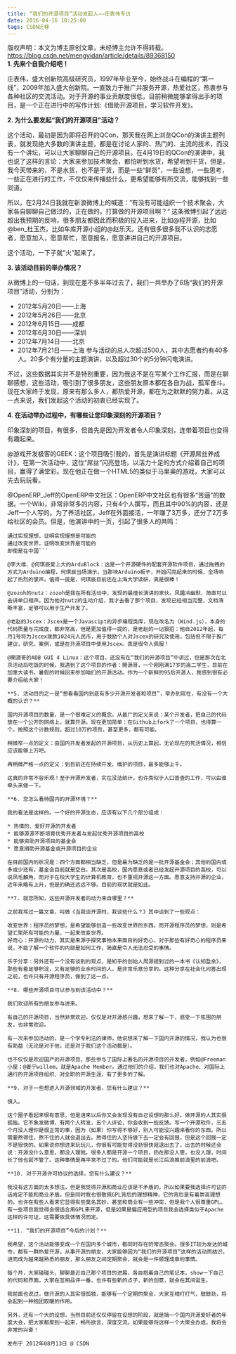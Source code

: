 ```yaml
---
title: “我们的开源项目”活动发起人——庄表伟专访
date: 2016-04-16 10:25:00
tags: CSDN迁移
---
```

 版权声明：本文为博主原创文章，未经博主允许不得转载。 https://blog.csdn.net/mengyidan/article/details/89368150   
   **1. 先来个自我介绍吧！**

 庄表伟，盛大创新院高级研究员，1997年毕业至今，始终战斗在编程的“第一线”，2009年加入盛大创新院。一直致力于推广并服务开源，热爱社区，热衷参与各种社区的交流活动。对于开源的事业贡献度很低，目前稍微能够拿得出手的项目，是一个正在进行中的写作计划:《借助开源项目，学习软件开发》。

 **2. 为什么要发起“我们的开源项目”活动？**

 这个活动，最初是因为即将召开的QCon，那天我在网上浏览QCon的演讲主题列表，就发现绝大多数的演讲主题，都是在讨论人家的、热门的、主流的技术，而没有一个讲坛，可以让大家聊聊自己的开源项目。在4月19日的QCon的演讲中，我也说了这样的言论：大家来参加技术聚会，都怕听到水货，希望听到干货，但是，我今天带来的，不是水货，也不是干货，而是一些“鲜货”，一些设想，一些思考，一些正在进行的工作，不仅仅来传播些什么，更希望能够有所交流，能够找到一些同道。

 所以，在2月24日我就在新浪微博上的喊道：”有没有可能组织一个技术聚会，大家各自聊聊自己做过的，正在做的，打算做的开源项目啊？“ 这条微博引起了远远超出我预期的反响，很多朋友都因此而积极的投入进来，比如@程开源，比如@ben_杜玉杰，比如车库开源小组的@赵乐天。还有很多很多我不认识的志愿者，愿意加入，愿意帮忙，愿意报名，愿意讲讲自己的开源项目。

 这个活动，一下子就“火”起来了。

 **3. 该活动目前的举办情况？**

 从微博上的一句话，到现在差不多半年过去了，我们一共举办了6场“我们的开源项目”活动，分别为：

 
  * 2012年5月20日——上海 
  * 2012年5月26日——北京 
  * 2012年6月15日——成都 
  * 2012年6月30日——深圳 
  * 2012年7月14日——北京 
  * 2012年7月21日——上海 参与活动的总人次超过500人，其中志愿者约有40多人。20多个有分量的主题演讲，以及超过30个的5分钟闪电演讲。

 不过，这些数据其实并不是特别重要，因为我这不是在写某个工作汇报，而是在聊聊感想，这些活动，吸引到了很多朋友，这些朋友原本都在各自为战，孤军奋斗。现在大家终于发现，原来有那么多人，都热爱开源，都在为之默默的努力着。从这一点来说，我们发起这个活动的初衷已经实现了。

 **4. 在活动举办过程中，有哪些让您印象深刻的开源项目？**

 印象深刻的项目，有很多，但首先是因为开发者令人印象深刻，连带着项目也变得有趣起来。

 @游戏开发极客的GEEK：这个项目吸引我的，首先是演讲标题《开源屌丝养成计》，在第一次活动中，这位“屌丝”闪亮登场，以活力十足的方式介绍着自己的项目，赢得了满堂彩。现在他正在做一个HTML5的类似于马里奥的游戏，大家可以先去玩玩看。

 @OpenERP_Jeff的OpenERP中文社区：OpenERP中文社区也有很多“苦逼”的数据。一个Wiki，非常非常多的内容，只有4个人撰写，而且其中90%的内容，还是Jeff一个人写的。为了养活社区，Jeff在外面接活，一年赚了3万多，还分了2万多给社区的会员。但是，他演讲中的一页，引起了很多人的共鸣：

 
```
通过实现理想，证明实现理想是可能的
通过改变世界，证明改变世界是可能的
即使是在中国```

@李大维、@何琪辰爱上大的ArduBlock：这是一个开源硬件的配套开源软件项目，通过拖拽的方式为Arduino编程，何琪辰当场演示，当那块Arduino板子，开始闪亮起来的时候，全场响起了热烈的掌声。值得一提是，何琪辰目前还在上海大学读研，真是很棒！

@zozoh的nutz：zozoh是我在所有活动中，发现的最擅长演讲的家伙。风趣冷幽默，简直可以去讲单口相声。因为他对nutz的生动介绍，我才去看了那个项目，发现已经相当完整，文档清晰丰富，足够可以用于生产开发了。

@老赵的Jscex：Jscex是一个Javascipt的异步编程类库，现在改名为（Wind.js），本身的代码质量与完成度，都非常高，但是更加值得一提的，是老赵的一记狠招：他自2012年起，每月1号将为Jscex拨款1024元人民币，用于鼓励个人对Jscex的研究及使用，包括但不限于推广建议，研究，案例，或是在开源项目中使用Jscex。真是很令人佩服！

@開源哥的ADB GUI 4 Linux：这个项目，还没有在“我们的开源项目”中讲过，但是那次在北京活动后吃饭的时候，我遇到了这个项目的作者：開源哥，一个刚刚满17岁的高二学生，目前在加拿大读书，暑假的时候回来参加咱们的开源活动。作为一个新鲜的95后开源人，我感到很有必要介绍给大家！

**5. 活动目的之一是“想看看国内到底有多少开源开发者和项目”，举办到现在，有没有一个大概的认识？**

国内开源项目的数量，是一个很难定义的概念。从最广的定义来说：某个开发者，把自己的代码放在一个公开的网络上，就算开源。现在更加简单：在Github上fork了一个项目，也得算一个。按照这个计数规则，超过10万的项目，甚至更多，都有可能。

稍微窄一点的定义：由国内开发者发起的开源项目，从历史上算起，无论现在的死活情况，相信应该能够上万吧。

再稍微严格一点的定义：到目前还在持续开发、维护的项目，最多能够上千。

这真的非常不容乐观！至于开源开发者，实在没法统计，也许类似于人口普查的工作，可以由谁牵头来做一下。

**6. 您怎么看待国内的开源环境？**

我的看法是这样的。一个好的开源生态，应该有以下几个部分组成：

* 热情的、爱好开源的开发者
* 能够源源不断培育优秀开发者与发起优秀开源项目的高校
* 能够资助开源项目的基金会
* 愿意捐助开源基金或开源项目的企业

在目前国内的状况是：四个方面都相当缺乏，但是最为缺乏的是一批开源基金会；其他的国内或多或少还有，基金会目前就是空白。其次是高校，国内愿意或者已经发起开源项目的高校，可以说凤毛麟角，而对于在校大学生的计算机教育，也不重视开源这一方面。愿意支持开源的企业，近年来略有上升，但是的确还远远不够。目前的现状就是如此。

**7. 就您所知，这些开源开发者的动力来自哪里？**

之前我写过一篇文章，叫做《当我谈开源时，我谈些什么？》其中谈到了一些观点：

改变世界：程序员的梦想，是希望能够创造一些改变世界的东西。而开源程序员的梦想，则是希望汇聚所有可能的力量，一起来改变世界。
好奇心：开源的动力，其实是来源于探究事物本来面目的好奇心，对于那些有好奇心的程序员来说，不能了解一个软件的内部是如何工作，简直是令人无法忍受的事情。

乐于分享：另外还有一个没有谈到的观点，是知乎的创始人周源提到过的一本书《认知盈余》，那些有着足够积淀，又有足够的业余时间的人，是非常乐意分享的。这种分享在社会化问答出现之前，也许只有开源程序员，做到了这一点。

**8. 哪些开源项目可以参与到该活动中？**

我们欢迎所有的朋友参与进来。

有自己的开源项目，当然非常欢迎。仅仅是对开源感兴趣，想来了解一下，感受一下氛围的朋友，也非常欢迎。

有一次来参加活动的，是一个学专利法的律师，他说想来了解一下国内开源的情况，我认为也很有助益（无论是对于他，还是对于我们这个活动都是）。

也不仅仅是欢迎国产的开源项目，那些参与了国际上著名的开源项目的开发者，例如@Freeman小屋；@姜宁willem，就是Apache Member。通过他们的介绍，我们也对Apache、对国际上通行的开源项目组织、对全职的开源生涯，有了更多的了解。

**9. 对于一些想进入开源领域的开发者，您有什么建议？**

慎入。

这个圈子看起来很有意思，但是进来以后你又会发现没有自己设想的那么好。做开源的人其实很孤独。它不象发微博，有两个人转发，五个人评论，你会收到一些反馈。写一个开源软件，三五个月没人理你是很正常的事，因为（如果）你写得不够好，别人可能没兴趣来看你的东西。所以需要熬得住，熬不住的人就会退出去。熬得住的人坚持做下去一定会有回报，但是这个回报一定不是很快的。如果说你想进来玩玩儿，你很有可能觉得没劲很快就退出去了，出去的时候还会说：开源没什么意思，都没人理我。很多人都是开源一个项目，扔在那没人管，也没人理，时间长了他也就不管了。这种事情是再平常不过了的。他们可能就是长江后浪推前浪里的前浪吧。

**10. 对于开源许可协议的选择，您有什么建议？**

我没有这方面的太多想法，但是我觉得开源和商业应该是不矛盾的，所以如果要我选择许可证的话肯定不能和商业矛盾。但是同时我也很敬佩GPL背后的理想精神，它的背后是有着崇高理想的。也许在有些人看来它显得有些莫名其妙，甚至和商业有一些冲突，但是我个人很尊重GPL。有一些项目我觉得会很适合用GPL来开源，但是如果是偏应用型的项目我会选择类似于Apache这样的许可证，这需要依具体情况而定。

**11. “我们的开源项目”今后的计划？**

我希望，这个活动能够变成一个在国内多个城市，都同时存在的常态聚会。很多IT较为发达的城市，都有一群热爱开源，从事开源的朋友，大家能够因为“我们的开源项目”这样的活动而结识，进而成为越来越熟悉的朋友，那么朋友之间定期聚会，就会是一件顺理成章的事情。

每个月，大家碰碰头，聊聊最近自己那个项目的进展，各自抱着自己的笔记本，show一下自己的代码和界面，大家在互相品评一番，也许有些新的点子，新的创意，就会在其间诞生。

我前面也说过，做开源的人其实很孤独，能够有一个定期的聚会，大家互相打打气，鼓鼓劲，将会起到一种抱团取暖的作用。

另外，还有一个大的设想，当然目前还仅仅停留在设想的阶段，就是搞一个国内开源爱好者的年度大会，把大家都聚到一起来，畅所欲言，深度交流。如果能够将这样一个大聚会办成，我将会非常的兴奋！

发布于 2012年08月13日 @ CSDN
```
   
   
 